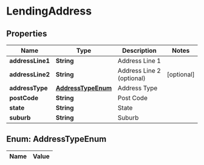 

# LendingAddress

## Properties

Name | Type | Description | Notes
------------ | ------------- | ------------- | -------------
**addressLine1** | **String** | Address Line 1 | 
**addressLine2** | **String** | Address Line 2 (optional) |  [optional]
**addressType** | [**AddressTypeEnum**](#AddressTypeEnum) | Address Type | 
**postCode** | **String** | Post Code | 
**state** | **String** | State | 
**suburb** | **String** | Suburb | 


## Enum: AddressTypeEnum

Name | Value
---- | -----




